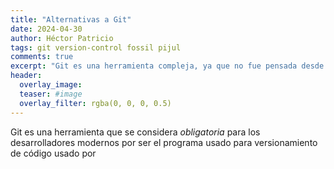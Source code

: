 ```yaml
---
title: "Alternativas a Git"
date: 2024-04-30
author: Héctor Patricio
tags: git version-control fossil pijul
comments: true
excerpt: "Git es una herramienta compleja, ya que no fue pensada desde el principio para tener buena experiencia de usuario, veamos algunas alternativas."
header:
  overlay_image: 
  teaser: #image
  overlay_filter: rgba(0, 0, 0, 0.5)
---
```


Git es una herramienta que se considera *obligatoria* para los desarrolladores
modernos por ser el programa usado para versionamiento de código usado por

